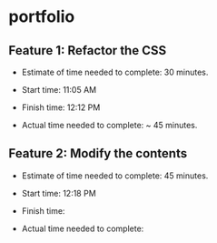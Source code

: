 # portfolio

## Feature 1: Refactor the CSS

* Estimate of time needed to complete: 30 minutes.

* Start time: 11:05 AM

* Finish time: 12:12 PM

* Actual time needed to complete: ~ 45 minutes.

## Feature 2: Modify the contents

* Estimate of time needed to complete: 45 minutes.

* Start time: 12:18 PM

* Finish time:

* Actual time needed to complete:
